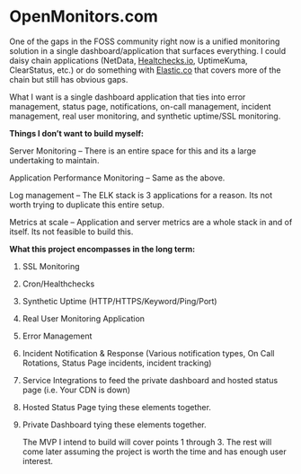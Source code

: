 # OpenMonitors.com

One of the gaps in the FOSS community right now is a unified monitoring solution in a single dashboard/application that surfaces everything. I could daisy chain applications (NetData, [Healtchecks.io](http://Healtchecks.io), UptimeKuma, ClearStatus, etc.) or do something with [Elastic.co](http://Elastic.co) that covers more of the chain but still has obvious gaps.

What I want is a single dashboard application that ties into error management, status page, notifications, on-call management, incident management, real user monitoring, and synthetic uptime/SSL monitoring.

**Things I don’t want to build myself:**

Server Monitoring – There is an entire space for this and its a large undertaking to maintain.

Application Performance Monitoring – Same as the above.

Log management – The ELK stack is 3 applications for a reason. Its not worth trying to duplicate this entire setup.

Metrics at scale – Application and server metrics are a whole stack in and of itself. Its not feasible to build this.

**What this project encompasses in the long term:**

1. SSL Monitoring
    
2. Cron/Healthchecks
    
3. Synthetic Uptime (HTTP/HTTPS/Keyword/Ping/Port)
    
4. Real User Monitoring Application
    
5. Error Management
    
6. Incident Notification & Response (Various notification types, On Call Rotations, Status Page incidents, incident tracking)
    
7. Service Integrations to feed the private dashboard and hosted status page (i.e. Your CDN is down)
    
8. Hosted Status Page tying these elements together.
    
9. Private Dashboard tying these elements together.
    
    The MVP I intend to build will cover points 1 through 3. The rest will come later assuming the project is worth the time and has enough user interest.